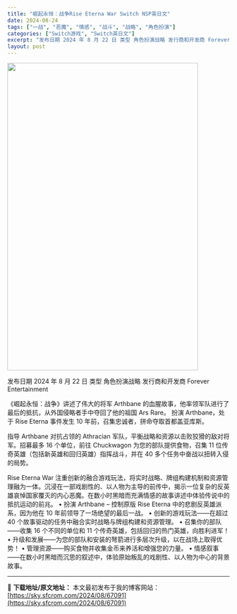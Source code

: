 ```yaml
---
title: "崛起永恒：战争Rise Eterna War Switch NSP英日文"
date: 2024-08-24
tags: ["一战", "恶魔", "情感", "战斗", "战略", "角色扮演"]
categories: ["Switch游戏", "Switch英日文"]
excerpt: "发布日期 2024 年 8 月 22 日 类型 角色扮演战略 发行商和开发商 Forever Entertainment 《崛起永恒：战争》讲述了伟大的将军 Arthbane 的血腥故事，他率领军队进行了最后的抵抗，从外国侵略者手中夺回了他的祖国 Ars Rare。 扮演 Arthbane，处于 R&hellip;"
layout: post
---
```


<img class="aligncenter size-full wp-image-67092" src="https://sky.sfcrom.com/wp-content/uploads/2024/08/2024082403514886.webp" alt="" width="432" height="698" />

发布日期 2024 年 8 月 22 日
类型 角色扮演战略
发行商和开发商 Forever Entertainment

《崛起永恒：战争》讲述了伟大的将军 Arthbane 的血腥故事，他率领军队进行了最后的抵抗，从外国侵略者手中夺回了他的祖国 Ars Rare。
扮演 Arthbane，处于 Rise Eterna 事件发生 10 年前，召集忠诚者，拼命夺取首都盖亚库斯。

指导 Arthbane 对抗占领的 Athracian 军队，平衡战略和资源以击败狡猾的敌对将军。招募最多 16 个单位，前往 Chuckwagon 为您的部队提供食物，召集 11 位传奇英雄（包括新英雄和回归英雄）指挥战斗，并在 40 多个任务中奋战以扭转入侵的局势。

Rise Eterna War 注重创新的融合游戏玩法，将实时战略、牌组构建机制和资源管理融为一体。沉浸在一部戏剧性的、以人物为主导的前传中，揭示一位复杂的反英雄哀悼国家覆灭的内心恶魔。在数小时黑暗而充满情感的故事讲述中体验传说中的抵抗运动的前兆。
• 扮演 Arthbane – 控制原版 Rise Eterna 中的悲剧反英雄派系，因为他在 10 年前领导了一场绝望的最后一战。
• 创新的游戏玩法——在超过 40 个故事驱动的任务中融合实时战略与牌组构建和资源管理。
• 召集你的部队——收集 16 个不同的单位和 11 个传奇英雄，包括回归的热门英雄，向胜利进军！
• 升级和发展——为您的部队和安装的弩箭进行多层次升级，以在战场上取得优势！
• 管理资源——购买食物并收集金币来养活和增强您的力量。
• 情感叙事——在数小时黑暗而沉思的叙述中，体验原始叛乱的戏剧性、以人物为中心的背景故事。

---
📖 **下载地址/原文地址：** 本文最初发布于我的博客网站：[https://sky.sfcrom.com/2024/08/67091](https://sky.sfcrom.com/2024/08/67091)
